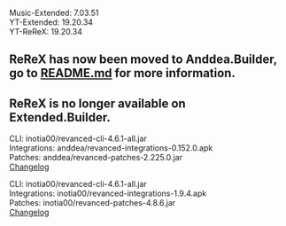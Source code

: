 Music-Extended: 7.03.51  
YT-Extended: 19.20.34  
YT-ReReX: 19.20.34  

## ReReX has now been moved to Anddea.Builder, go to [README.md](https://github.com/Kevinr99089/Extended.Builder) for more information.  

## ReReX is no longer available on Extended.Builder.  
CLI: inotia00/revanced-cli-4.6.1-all.jar  
Integrations: anddea/revanced-integrations-0.152.0.apk  
Patches: anddea/revanced-patches-2.225.0.jar  
[Changelog](https://github.com/anddea/revanced-patches/releases/tag/v2.225.0)

CLI: inotia00/revanced-cli-4.6.1-all.jar  
Integrations: inotia00/revanced-integrations-1.9.4.apk  
Patches: inotia00/revanced-patches-4.8.6.jar  
[Changelog](https://github.com/inotia00/revanced-patches/releases/tag/v4.8.6)  
